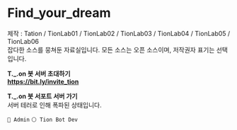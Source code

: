 # Find_your_dream 
제작 : Tation  / TionLab01 / TionLab02 / TionLab03 / TionLab04 / TionLab05 / TionLab06   
잡다한 소스를 뭉쳐둔 자료실입니다.
모든 소스는 오픈 소스이며, 저작권자 표기는 선택입니다.
  
**T._.on 봇 서버 초대하기**  
**__https://bit.ly/invite_tion__**
  
**T._.on 봇 서포트 서버 가기**   
서버 테러로 인해 폭파된 상태입니다.

``` 🔴 Admin ```  ``` ⚪ Tion Bot Dev ```
